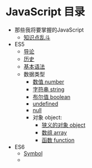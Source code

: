 # JavaScript 目录

* 那些我将要掌握的JavaScript
    * [知识点乱斗](https://github.com/zg-zhang/nokebook/blob/master/JavaScript/0/js-0-000.md)
* ES5
    * [导论](https://github.com/zg-zhang/nokebook/blob/master/JavaScript/1/js-1-000.md)
    * [历史](https://github.com/zg-zhang/nokebook/blob/master/JavaScript/1/js-1-001.md)
    * [基本语法](https://github.com/zg-zhang/nokebook/blob/master/JavaScript/1/js-1-002.md)
    * 数据类型
        * [数值 number](https://github.com/zg-zhang/nokebook/blob/master/JavaScript/1/js-1-003.md)
        * [字符串 string](https://github.com/zg-zhang/nokebook/blob/master/JavaScript/1/js-1-004.md)
        * [布尔值 boolean](https://github.com/zg-zhang/nokebook/blob/master/JavaScript/1/js-1-005.md)
        * [undefined](https://github.com/zg-zhang/nokebook/blob/master/JavaScript/1/js-1-006.md)
        * [null](https://github.com/zg-zhang/nokebook/blob/master/JavaScript/1/js-1-007.md)
        * 对象 object:
            * [狭义的对象 object](https://github.com/zg-zhang/nokebook/blob/master/JavaScript/1/js-1-008.md)
            * [数组 array](https://github.com/zg-zhang/nokebook/blob/master/JavaScript/1/js-1-009.md)
            * [函数 function](https://github.com/zg-zhang/nokebook/blob/master/JavaScript/1/js-1-010.md)
* ES6
    * [Symbol](https://github.com/zg-zhang/nokebook/blob/master/JavaScript/2/js-2-001.md)
    * []()

